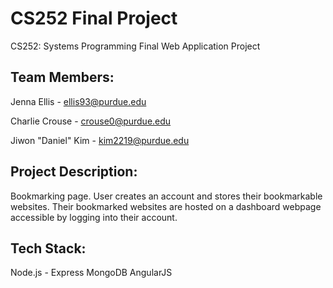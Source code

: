 # CS252 Final Project
CS252: Systems Programming Final Web Application Project

## Team Members: 

Jenna Ellis - ellis93@purdue.edu

Charlie Crouse - crouse0@purdue.edu

Jiwon "Daniel" Kim - kim2219@purdue.edu


## Project Description: 
Bookmarking page. User creates an account and stores their bookmarkable websites. Their bookmarked websites are hosted on a dashboard webpage accessible by logging into their account. 

## Tech Stack: 
Node.js - Express
MongoDB
AngularJS
